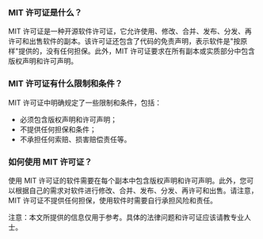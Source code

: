 ### MIT 许可证是什么？

MIT 许可证是一种开源软件许可证，它允许使用、修改、合并、发布、分发、再许可和出售软件的副本。该许可证还包含了代码的免责声明，表示软件是"按原样"提供的，没有任何担保。此外，MIT 许可证要求在所有副本或实质部分中包含版权声明和许可声明。

### MIT 许可证有什么限制和条件？

MIT 许可证中明确规定了一些限制和条件，包括：

- 必须包含版权声明和许可声明；
- 不提供任何担保和条件；
- 不承担任何索赔、损害赔偿责任等。

### 如何使用 MIT 许可证？

使用 MIT 许可证的软件需要在每个副本中包含版权声明和许可声明。此外，您可以根据自己的需求对软件进行修改、合并、发布、分发、再许可和出售。请注意，MIT 许可证不提供任何担保，使用软件时需要自行承担风险和责任。

注意：本文所提供的信息仅用于参考。具体的法律问题和许可证应该请教专业人士。